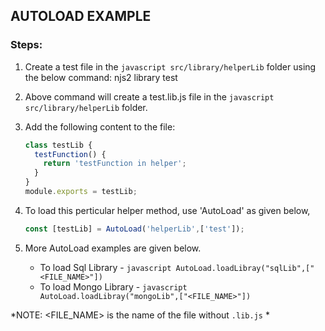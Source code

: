 ## AUTOLOAD EXAMPLE

### Steps:

1. Create a test file in the ```javascript src/library/helperLib``` folder using the below command:
      njs2 library test
2. Above command will create a test.lib.js file in the ```javascript src/library/helperLib``` folder.
3. Add the following content to the file:
      ```javascript
      class testLib {
        testFunction() {
          return 'testFunction in helper';
        }
      }
      module.exports = testLib;
      ```
4. To load this perticular helper method, use 'AutoLoad' as given below,
      ```javascript
      const [testLib] = AutoLoad('helperLib',['test']);
      ```
5. More AutoLoad examples are given below.

     - To load Sql Library - ```javascript AutoLoad.loadLibray("sqlLib",["<FILE_NAME>"]) ```
     - To load Mongo Library - ```javascript AutoLoad.loadLibray("mongoLib",["<FILE_NAME>"]) ```
     
*NOTE: <FILE_NAME> is the name of the file without ```.lib.js``` *
